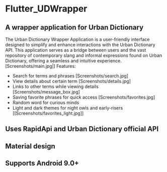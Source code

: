 # Flutter_UDWrapper
## A wrapper application for Urban Dictionary
The Urban Dictionary Wrapper Application is a user-friendly interface designed to simplify and enhance interactions with the Urban Dictionary API. This application serves as a bridge between users and the vast repository of contemporary slang and informal expressions found on Urban Dictionary, offering a seamless and intuitive experience.
[Screenshots/main.jpg|]
Features:
- Search for terms and phrases
[Screenshots/search.jpg]
- View details about certain term
[Screenshots/details.jpg]
- Links to other terms while viewing details
[Screenshots/message_box.jpg]
- Saving favorite phrases for quick access
[Screenshots/favorites.jpg]
- Random word for curious minds
- Light and dark themes for night owls and early-risers
[[Screenshots/favorites_light.jpg]]



## Uses RapidApi and Urban Dictionary official API
## Material design

## Supports Android 9.0+

